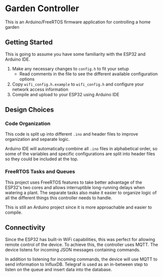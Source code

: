 # Garden Controller

This is an Arduino/FreeRTOS firmware application for controlling a home garden


## Getting Started
This is going to assume you have some familiarity with the ESP32 and Arduino IDE. 
1. Make any necessary changes to `config.h` to fit your setup
    - Read comments in the file to see the different available configuration options
2. Copy `wifi_config.h.example` to `wifi_config.h` and configure your network access information
3. Compile and upload to your ESP32 using Arduino IDE


## Design Choices

### Code Organization
This code is split up into different `.ino` and header files to improve organization and separate logic.

Arduino IDE will automatically combine all `.ino` files in alphabetical order, so some of the variables and specific configurations are split into header files so they could be included at the top.


### FreeRTOS Tasks and Queues
This project uses FreeRTOS features to take better advantage of the ESP32's two cores and allows interruptible long-running delays when watering a plant. The separate tasks also make it easier to organize logic of all the different things this controller needs to handle.

This is still an Arduino project since it is more approachable and easier to compile.


## Connectivity
Since the ESP32 has built-in WiFi capabilities, this was perfect for allowing remote control of the device. To achieve this, the controller uses MQTT. The device listens for incoming JSON messages containing commands. 

In addition to listening for incoming commands, the device will use MQTT to send information to InfluxDB. Telegraf is used as an in-between step to listen on the queue and insert data into the database.
